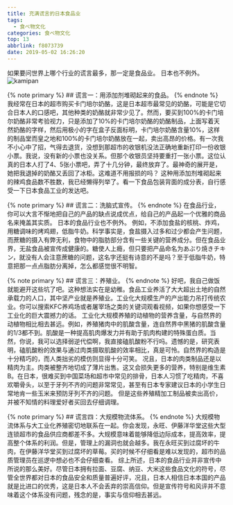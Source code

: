 ```yaml
---
title: 充满谎言的日本食品业
tags:
  - 食べ物文化
categories: 食べ物文化
top: 13
abbrlink: f8073739
date: 2019-05-02 16:26:20
---
```

如果要问世界上哪个行业的谎言最多，那一定是食品业。
日本也不例外。
 ![kamipan](https://picsource-1259072117.cos.ap-tokyo.myqcloud.com/picsource/kamipan.png)
<!--more-->

{% note primary %}
    ## 谎言一：用添加剂堆砌起来的食品。
{% endnote %}
我经常在日本的超市购买卡门培尔奶酪，这是日本超市最常见的奶酪，可能是它切合日本人的口感吧，其他种类的奶酪就非常少见了。然而，要买到100%的卡门培尔奶酪非常考验视力，只是添加了10%的卡门培尔奶酪的奶酪制品，上面写着天然奶酪的字样，然后用极小的字在盒子反面标明，卡门培尔奶酪含量10%，这样的制品堂而皇之地和100%的卡门培尔奶酪放在一起，卖出高昂的价格。有一次我不小心中了招，气得去退货，没想到那超市的收银机没法正确地重新打印一份收银小票。我说，没有新的小票也没关系。但那个收银员坚持要重打一张小票。这位认真的日本人打了4、5张小票吧，弄了十几分钟，最终放弃了。最神奇的展开是，她把我退掉的奶酪又丢回了冰柜。这难道不用报损的吗？
这种用添加剂堆砌起来的辣鸡食品数不胜数，我已经懒得列举了。看一下食品包装背面的成分表，自行感受一下日本食品工业的发达吧。

{% note primary %}
    ## 谎言二：洗脑式宣传。
{% endnote %}
在食品行业，你可以大言不惭地把自己的产品的缺点说成优点，给自己的产品起一个优雅的商品名来掩盖其实质。
日本的食品行业也不例外。
例如，不添加食盐的核桃、炸鸡，用糖调味的烤鸡翅，低脂牛奶。科学事实是，食盐摄入过多和过少都会产生问题，而蔗糖的摄入有弊无利，食物中的脂肪部分含有一些关键的营养成分。但在食品业界，无盐食品被宣传成健康的。糖使人上瘾，但只要把产品命名为あぶり焼きチキン，就没有人会注意蔗糖的问题，这名字还挺有诗意的不是吗？至于低脂牛奶，特意把那一点点脂肪分离掉，怎么都感觉很不明智。

{% note primary %}
    ## 谎言三：养殖业。
{% endnote %}
好吧，我自己做饭就能避开这些坑了吧。这种想法实在是幼稚。食品工业养活了大大超出土地的自然承载力的人口，其中坚产业就是养殖业。工业化大规模生产的产出能力吊打传统农业。你可以搜索KFC养鸡场或者屠宰场之类的关键词观看视频，如果你想感受一下工业化的巨大震撼力的话。
工业化大规模养殖的动植物的营养含量，与自然界的动植物相比相去甚远。例如，养殖猪肉中的肌酸含量，连自然界中黑猪的肌酸含量的1/3都不到。肌酸是一种提高肌肉爆发力并有助于肌肉构建的特殊蛋白质。当然，你说，我可以选择弱逆代偿啊，我直接磕肌酸粉不行吗。遗憾的是，研究表明，磕肌酸粉的效果与通过肉类摄取肌酸的效率相比，真是可怜。自然界的构造是十分精巧的，而人类拙劣的模仿则显得十分可笑。
况且，日本的肉类制品还是以精肉为主。肉类被整齐地切成了薄片出售。这又会损失更多的营养，特别是维生素B。在日本，很难买到中国菜场和超市中常见的排骨，日本人习惯了吃精肉，不喜欢嚼骨头，以至于牙列不齐的问题非常常见，甚至有日本专家建议日本的小学生日常地肯一些玉米来预防牙列不齐的问题。
但是这些养殖精加工制品被卖出高价，并被不知情的料理爱好者买回去仔细调理。

{% note primary %}
    ## 谎言四：大规模物流体系。
{% endnote %}
大规模物流体系与大工业化养殖密切地联系在一起。你会发现，永旺、伊藤洋华堂这些大型连锁超市的食品供应商都差不多。大规模意味着能够降低边际成本，提高效率，提高整个体系的利润。但是，管理上的漏洞也就会越多。我在永旺买到过腐坏的牛肉，在伊藤洋华堂买到过腐坏的草莓。买的时候不仔细看是难以发现的，超市的品质管理员在巡逻中想必也不会仔细查看。
综上所述，日本的食品行业并非宣传中所说的那么美好。尽管日本拥有拉面、豆腐、纳豆、大米这些食品文化的符号，尽管全世界都对日本的食品安全和质量普遍好评，况且，日本人相信日本本国的产品就是比进口的优秀，这是日本人不会丢弃的崇高信仰。但是宣传符号和风评并不意味着这个体系没有问题，残念的是，事实与信仰相去甚远。
